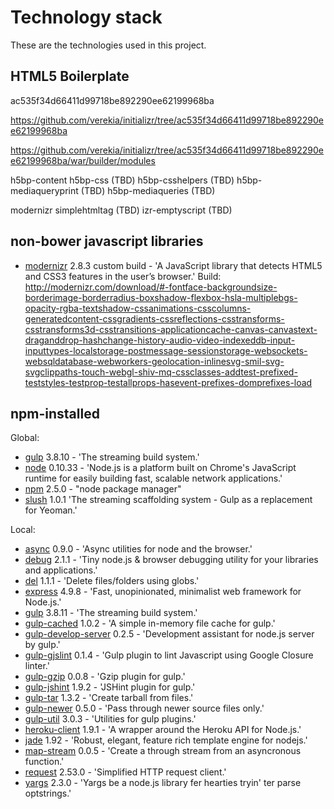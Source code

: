 # Technology stack

These are the technologies used in this project.

## HTML5 Boilerplate

ac535f34d66411d99718be892290ee62199968ba

https://github.com/verekia/initializr/tree/ac535f34d66411d99718be892290ee62199968ba

https://github.com/verekia/initializr/tree/ac535f34d66411d99718be892290ee62199968ba/war/builder/modules

h5bp-content
h5bp-css (TBD)
h5bp-csshelpers (TBD)
h5bp-mediaqueryprint (TBD)
h5bp-mediaqueries (TBD)

modernizr
simplehtmltag (TBD)
izr-emptyscript (TBD)

## non-bower javascript libraries
- [modernizr](http://modernizr.com/) 2.8.3 custom build - 'A JavaScript library that detects HTML5 and CSS3 features in the user’s browser.'  Build: http://modernizr.com/download/#-fontface-backgroundsize-borderimage-borderradius-boxshadow-flexbox-hsla-multiplebgs-opacity-rgba-textshadow-cssanimations-csscolumns-generatedcontent-cssgradients-cssreflections-csstransforms-csstransforms3d-csstransitions-applicationcache-canvas-canvastext-draganddrop-hashchange-history-audio-video-indexeddb-input-inputtypes-localstorage-postmessage-sessionstorage-websockets-websqldatabase-webworkers-geolocation-inlinesvg-smil-svg-svgclippaths-touch-webgl-shiv-mq-cssclasses-addtest-prefixed-teststyles-testprop-testallprops-hasevent-prefixes-domprefixes-load

## npm-installed

Global:

- [gulp](http://gulpjs.com/) 3.8.10 - 'The streaming build system.'
- [node](http://nodejs.org/) 0.10.33 - 'Node.js is a platform built on Chrome's JavaScript runtime for easily building fast, scalable network applications.'
- [npm](https://npmjs.org/doc/) 2.5.0 - "node package manager"
- [slush](http://slushjs.github.io/#/) 1.0.1 'The streaming scaffolding system - Gulp as a replacement for Yeoman.'

Local:

- [async](https://github.com/caolan/async) 0.9.0 - 'Async utilities for node and the browser.'
- [debug](https://github.com/visionmedia/debug) 2.1.1 - 'Tiny node.js & browser debugging utility for your libraries and applications.'
- [del](https://github.com/sindresorhus/del) 1.1.1 - 'Delete files/folders using globs.'
- [express](http://expressjs.com/) 4.9.8 - 'Fast, unopinionated, minimalist web framework for Node.js.'
- [gulp](http://gulpjs.com/) 3.8.11 - 'The streaming build system.'
- [gulp-cached](https://github.com/wearefractal/gulp-cached) 1.0.2 - 'A simple in-memory file cache for gulp.'
- [gulp-develop-server](https://github.com/narirou/gulp-develop-server) 0.2.5 - 'Development assistant for node.js server by gulp.'
- [gulp-gjslint](https://github.com/TomSeldon/gulp-gjslint) 0.1.4 - 'Gulp plugin to lint Javascript using Google Closure linter.'
- [gulp-gzip](https://github.com/jstuckey/gulp-gzip) 0.0.8 - 'Gzip plugin for gulp.'
- [gulp-jshint](https://github.com/spalger/gulp-jshint) 1.9.2 - 'JSHint plugin for gulp.'
- [gulp-tar](https://github.com/sindresorhus/gulp-tar) 1.3.2 - 'Create tarball from files.'
- [gulp-newer](https://github.com/tschaub/gulp-newer) 0.5.0 - 'Pass through newer source files only.'
- [gulp-util](https://github.com/gulpjs/gulp-util) 3.0.3 - 'Utilities for gulp plugins.'
- [heroku-client](https://github.com/heroku/node-heroku-client) 1.9.1 - 'A wrapper around the Heroku API for Node.js.'
- [jade](http://jade-lang.com/) 1.92 - 'Robust, elegant, feature rich template engine for nodejs.'
- [map-stream]() 0.0.5 - 'Create a through stream from an asyncronous function.'
- [request]() 2.53.0 - 'Simplified HTTP request client.'
- [yargs](https://github.com/chevex/yargs) 2.3.0 - 'Yargs be a node.js library fer hearties tryin' ter parse optstrings.'
